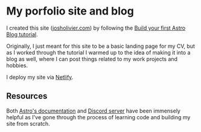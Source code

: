 # My porfolio site and blog

I created this site ([josholivier.com](https://josholivier.com/)) by following the [Build your first Astro Blog tutorial](https://docs.astro.build/en/tutorial/0-introduction/). 

Originally, I just meant for this site to be a basic landing page for my CV, but as I worked through the tutorial I warmed up to the idea of making it into a blog as well, where I can post things related to my work projects and hobbies. 

I deploy my site via [Netlify](https://www.netlify.com/).


## Resources

Both [Astro's documentation](https://docs.astro.build) and [Discord server](https://astro.build/chat) have been immensely helpful as I've gone through the process of learning code and building my site from scratch. 
